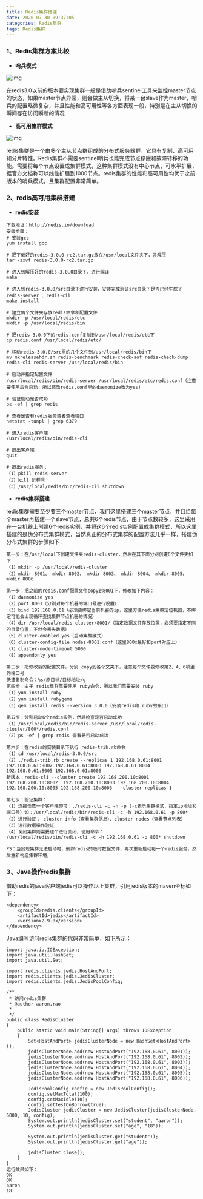 ```yaml
---
title: Redis集群搭建
date: 2020-07-30 09:37:05
categories: Redis集群
tags: Redis集群
---
```


### 

<!--more-->

### 1、Redis集群方案比较

- **哨兵模式**

![img](/images/2020073001.jpg)

在redis3.0以前的版本要实现集群一般是借助哨兵sentinel工具来监控master节点的状态，如果master节点异常，则会做主从切换，将某一台slave作为master，哨兵的配置略微复杂，并且性能和高可用性等各方面表现一般，特别是在主从切换的瞬间存在访问瞬断的情况

- **高可用集群模式**

![img](/images/2020073002.png)

redis集群是一个由多个主从节点群组成的分布式服务器群，它具有复制、高可用和分片特性。Redis集群不需要sentinel哨兵也能完成节点移除和故障转移的功能。需要将每个节点设置成集群模式，这种集群模式没有中心节点，可水平扩展，据官方文档称可以线性扩展到1000节点。redis集群的性能和高可用性均优于之前版本的哨兵模式，且集群配置非常简单。

### 2、redis高可用集群搭建

- **redis安装**

```
下载地址：http://redis.io/download
安装步骤：
# 安装gcc
yum install gcc

# 把下载好的redis-3.0.0-rc2.tar.gz放在/usr/local文件夹下，并解压
tar -zxvf redis-3.0.0-rc2.tar.gz

# 进入到解压好的redis-3.0.0目录下，进行编译
make

# 进入到redis-3.0.0/src目录下进行安装，安装完成验证src目录下是否已经生成了redis-server 、redis-cil
make install

# 建立俩个文件夹存放redis命令和配置文件
mkdir -p /usr/local/redis/etc
mkdir -p /usr/local/redis/bin

# 把redis-3.0.0下的redis.conf复制到/usr/local/redis/etc下
cp redis.conf /usr/local/redis/etc/

# 移动redis-3.0.0/src里的几个文件到/usr/local/redis/bin下
mv mkreleasehdr.sh redis-benchmark redis-check-aof redis-check-dump redis-cli redis-server /usr/local/redis/bin

# 启动并指定配置文件
/usr/local/redis/bin/redis-server /usr/local/redis/etc/redis.conf（注意要使用后台启动，所以修改redis.conf里的daemonize改为yes)

# 验证启动是否成功
ps -ef | grep redis 

# 查看是否有redis服务或者查看端口
netstat -tunpl | grep 6379

# 进入redis客户端 
/usr/local/redis/bin/redis-cli 

# 退出客户端
quit

# 退出redis服务： 
（1）pkill redis-server 
（2）kill 进程号                       
（3）/usr/local/redis/bin/redis-cli shutdown
```

- **redis集群搭建**

redis集群需要至少要三个master节点，我们这里搭建三个master节点，并且给每个master再搭建一个slave节点，总共6个redis节点，由于节点数较多，这里采用在一台机器上创建6个redis实例，并将这6个redis实例配置成集群模式，所以这里搭建的是伪分布式集群模式，当然真正的分布式集群的配置方法几乎一样，搭建伪分布式集群的步骤如下：

```
第一步：在/usr/local下创建文件夹redis-cluster，然后在其下面分别创建6个文件夾如下
（1）mkdir -p /usr/local/redis-cluster
（2）mkdir 8001、 mkdir 8002、 mkdir 8003、 mkdir 8004、 mkdir 8005、 mkdir 8006

第一步：把之前的redis.conf配置文件copy到8001下，修改如下内容：
（1）daemonize yes
（2）port 8001（分别对每个机器的端口号进行设置）
（3）bind 192.168.0.61（必须要绑定当前机器的ip，这里方便redis集群定位机器，不绑定可能会出现循环查找集群节点机器的情况）
（4）dir /usr/local/redis-cluster/8001/（指定数据文件存放位置，必须要指定不同的目录位置，不然会丢失数据）
（5）cluster-enabled yes（启动集群模式）
（6）cluster-config-file nodes-8001.conf（这里800x最好和port对应上）
（7）cluster-node-timeout 5000
（8）appendonly yes

第三步：把修改后的配置文件，分别 copy到各个文夹下，注意每个文件要修改第2、4、6项里的端口号
快捷复制命令：%s/原目标/目标地址/g    
第四步：由于 redis集群需要使用 ruby命令，所以我们需要安装 ruby
（1）yum install ruby
（2）yum install rubygems
（3）gem install redis --version 3.0.0（安装redis和 ruby的接囗）

第五步：分别启动6个redis实例，然后检查是否启动成功
（1）/usr/local/redis/bin/redis-server /usr/local/redis-cluster/800*/redis.conf
（2）ps -ef | grep redis 查看是否启动成功

第六步：在redis的安装目录下执行 redis-trib.rb命令
（1）cd /usr/local/redis-3.0.0/src
（2）./redis-trib.rb create --replicas 1 192.168.0.61:8001 192.168.0.61:8002 192.168.0.61:8003 192.168.0.61:8004 192.168.0.61:8005 192.168.0.61:8006
新版本：redis-cli --cluster create 192.168.200.10:8001 192.168.200.10:8002  192.168.200.10:8003 192.168.200.10:8004 192.168.200.10:8005 192.168.200.10:8006  --cluster-replicas 1

第七步：验证集群：
（1）连接任意一个客户端即可：./redis-cli -c -h -p (-c表示集群模式，指定ip地址和端口号）如：/usr/local/redis/bin/redis-cli -c -h 192.168.0.61 -p 800*
（2）进行验证： cluster info（查看集群信息）、cluster nodes（查看节点列表）
（3）进行数据操作验证
（4）关闭集群则需要逐个进行关闭，使用命令：
/usr/local/redis/bin/redis-cli -c -h 192.168.0.61 -p 800* shutdown

PS：当出现集群无法启动时，删除redis的临时数据文件，再次重新启动每一个redis服务，然后重新构造集群环境。
```



### 3、Java操作redis集群

借助redis的java客户端jedis可以操作以上集群，引用jedis版本的maven坐标如下：

```
<dependency>
    <groupId>redis.clients</groupId>
    <artifactId>jedis</artifactId>
    <version>2.9.0</version>
</dependency>
```

Java编写访问redis集群的代码非常简单，如下所示：

```
import java.io.IOException;
import java.util.HashSet;
import java.util.Set;

import redis.clients.jedis.HostAndPort;
import redis.clients.jedis.JedisCluster;
import redis.clients.jedis.JedisPoolConfig;

/**
 * 访问redis集群
 * @author aaron.rao
 *
 */
public class RedisCluster 
{
    public static void main(String[] args) throws IOException
    {
        Set<HostAndPort> jedisClusterNode = new HashSet<HostAndPort>();
        jedisClusterNode.add(new HostAndPort("192.168.0.61", 8001));
        jedisClusterNode.add(new HostAndPort("192.168.0.61", 8002));
        jedisClusterNode.add(new HostAndPort("192.168.0.61", 8003));
        jedisClusterNode.add(new HostAndPort("192.168.0.61", 8004));
        jedisClusterNode.add(new HostAndPort("192.168.0.61", 8005));
        jedisClusterNode.add(new HostAndPort("192.168.0.61", 8006));
        
        JedisPoolConfig config = new JedisPoolConfig();
        config.setMaxTotal(100);
        config.setMaxIdle(10);
        config.setTestOnBorrow(true);
        JedisCluster jedisCluster = new JedisCluster(jedisClusterNode, 6000, 10, config);
        System.out.println(jedisCluster.set("student", "aaron"));
        System.out.println(jedisCluster.set("age", "18"));
        
        System.out.println(jedisCluster.get("student"));
        System.out.println(jedisCluster.get("age"));
        
        jedisCluster.close();
    }
}
运行效果如下：
OK
OK
aaron
18
```